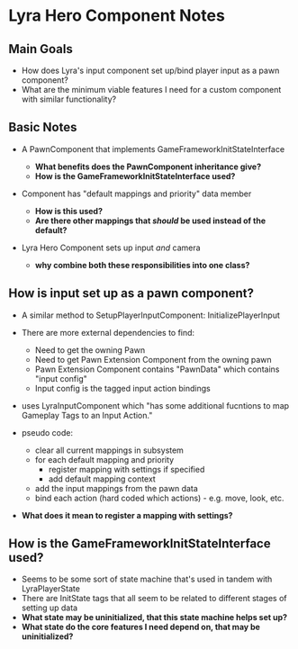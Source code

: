# Lyra Hero Component Notes

## Main Goals
- How does Lyra's input component set up/bind player input as a pawn component?
- What are the minimum viable features I need for a custom component with
  similar functionality?

## Basic Notes

- A PawnComponent that implements GameFrameworkInitStateInterface
  - **What benefits does the PawnComponent inheritance give?**
  - **How is the GameFrameworkInitStateInterface used?**

- Component has "default mappings and priority" data member
  - **How is this used?**
  - **Are there other mappings that _should_ be used instead of the default?**

- Lyra Hero Component sets up input _and_ camera
  - **why combine both these responsibilities into one class?**

## How is input set up as a pawn component?
- A similar method to SetupPlayerInputComponent: InitializePlayerInput
- There are more external dependencies to find:
  - Need to get the owning Pawn
  - Need to get Pawn Extension Component from the owning pawn
  - Pawn Extension Component contains "PawnData" which contains "input config"
  - Input config is the tagged input action bindings

- uses LyraInputComponent which "has some additional fucntions to map Gameplay
  Tags to an Input Action."

- pseudo code:
  - clear all current mappings in subsystem
  - for each default mapping and priority
    - register mapping with settings if specified
    - add default mapping context
  - add the input mappings from the pawn data
  - bind each action (hard coded which actions) - e.g. move, look, etc.

- **What does it mean to register a mapping with settings?**

## How is the GameFrameworkInitStateInterface used?
- Seems to be some sort of state machine that's used in tandem with
  LyraPlayerState
- There are InitState tags that all seem to be related to different stages of
  setting up data
- **What state may be uninitialized, that this state machine helps set up?**
- **What state do the core features I need depend on,
    that may be uninitialized?**
